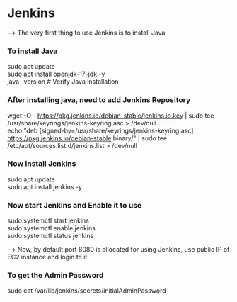 # Jenkins

--> The very first thing to use Jenkins is to install Java <br>

### To install Java
sudo apt update <br>
sudo apt install openjdk-17-jdk -y <br>
java -version  # Verify Java installation <br>

### After installing java, need to add Jenkins Repository
wget -O - https://pkg.jenkins.io/debian-stable/jenkins.io.key | sudo tee \
  /usr/share/keyrings/jenkins-keyring.asc > /dev/null <br>
echo "deb [signed-by=/usr/share/keyrings/jenkins-keyring.asc] \
  https://pkg.jenkins.io/debian-stable binary/" | sudo tee \
  /etc/apt/sources.list.d/jenkins.list > /dev/null

### Now install Jenkins
sudo apt update <br>
sudo apt install jenkins -y <br>

### Now start Jenkins and Enable it to use
sudo systemctl start jenkins <br>
sudo systemctl enable jenkins <br>
sudo systemctl status jenkins <br>

--> Now, by default port 8080 is allocated for using Jenkins, use public IP of EC2 instance and login to it. <br>

### To get the Admin Password
sudo cat /var/lib/jenkins/secrets/initialAdminPassword
